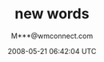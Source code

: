 ---
title: 'new words'
posts: 11
hash: 'JlXykBGS'
author: 'M***@wmconnect.com'
date: 2008-05-21 06:42:04 UTC
sources:
  - https://tokipona.yahoogroups.narkive.com/JlXykBGS
---